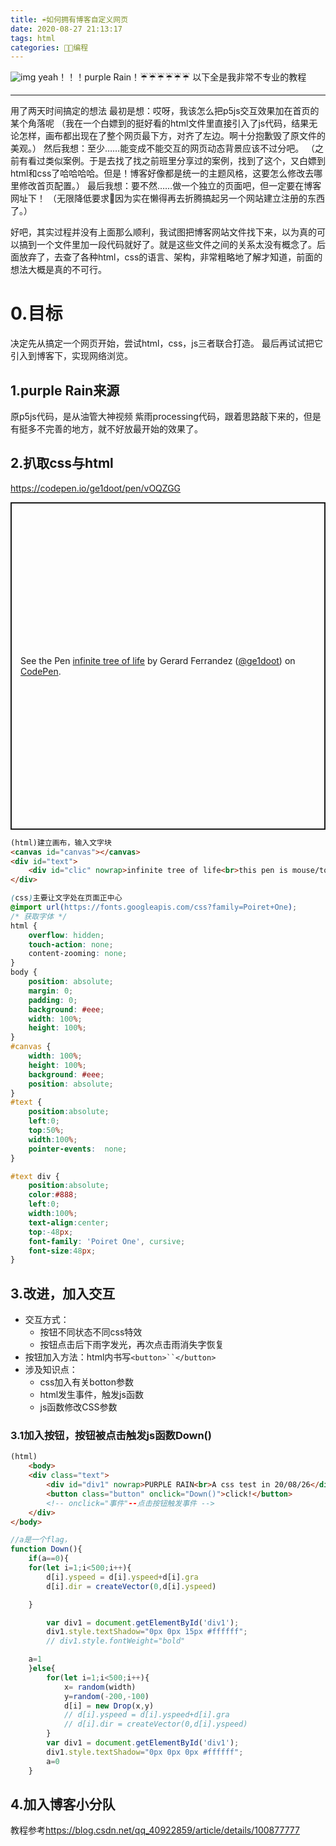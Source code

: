 ```yaml
---
title: ☔如何拥有博客自定义网页
date: 2020-08-27 21:13:17
tags: html
categories: 👩‍💻编程
---
```

![img](https://cdn.jsdelivr.net/gh/ZHEGExyy/front/purplerain.jpg)
yeah！！！purple Rain！☔☔☔☔☔☔
以下全是我非常不专业的教程
<!--more-->
---

用了两天时间搞定的想法
最初是想：哎呀，我该怎么把p5js交互效果加在首页的某个角落呢
（我在一个白嫖到的挺好看的html文件里直接引入了js代码，结果无论怎样，画布都出现在了整个网页最下方，对齐了左边。啊十分抱歉毁了原文件的美观。）
然后我想：至少……能变成不能交互的网页动态背景应该不过分吧。
（之前有看过类似案例。于是去找了找之前班里分享过的案例，找到了这个，又白嫖到html和css了哈哈哈哈。但是！博客好像都是统一的主题风格，这要怎么修改去哪里修改首页配置。）
最后我想：要不然……做一个独立的页面吧，但一定要在博客网址下！
（无限降低要求🤦因为实在懒得再去折腾搞起另一个网站建立注册的东西了。）

好吧，其实过程并没有上面那么顺利，我试图把博客网站文件找下来，以为真的可以搞到一个文件里加一段代码就好了。就是这些文件之间的关系太没有概念了。后面放弃了，去查了各种html，css的语言、架构，非常粗略地了解才知道，前面的想法大概是真的不可行。
# 0.目标
决定先从搞定一个网页开始，尝试html，css，js三者联合打造。
最后再试试把它引入到博客下，实现网络浏览。

## 1.purple Rain来源
原p5js代码，是从油管大神视频 紫雨processing代码，跟着思路敲下来的，但是有挺多不完善的地方，就不好放最开始的效果了。
## 2.扒取css与html
<https://codepen.io/ge1doot/pen/vOQZGG>

<p class="codepen" data-height="524" data-theme-id="light" data-default-tab="js,result" data-user="ge1doot" data-slug-hash="vOQZGG" style="height: 524px; box-sizing: border-box; display: flex; align-items: center; justify-content: center; border: 2px solid; margin: 1em 0; padding: 1em;" data-pen-title="infinite tree of life">
  <span>See the Pen <a href="https://codepen.io/ge1doot/pen/vOQZGG">
  infinite tree of life</a> by Gerard Ferrandez (<a href="https://codepen.io/ge1doot">@ge1doot</a>)
  on <a href="https://codepen.io">CodePen</a>.</span>
</p>
<script async src="https://static.codepen.io/assets/embed/ei.js"></script>

``` html
(html)建立画布，输入文字块
<canvas id="canvas"></canvas>
<div id="text">
	<div id="clic" nowrap>infinite tree of life<br>this pen is mouse/touch interactive!</div>
</div>
```
``` css
(css)主要让文字处在页面正中心
@import url(https://fonts.googleapis.com/css?family=Poiret+One);
/* 获取字体 */
html {
	overflow: hidden;
	touch-action: none;
	content-zooming: none;
}
body {
	position: absolute;
	margin: 0;
	padding: 0;
	background: #eee;
	width: 100%;
	height: 100%;
}
#canvas {
	width: 100%; 
	height: 100%;
	background: #eee;
	position: absolute;
}
#text {
	position:absolute;
	left:0;
	top:50%;
	width:100%;
	pointer-events:  none;
}

#text div {
	position:absolute;
	color:#888;
	left:0;
	width:100%;
	text-align:center;
	top:-48px;
	font-family: 'Poiret One', cursive;
	font-size:48px;
}
```


## 3.改进，加入交互
+ 交互方式：
    + 按钮不同状态不同css特效
    + 按钮点击后下雨字发光，再次点击雨消失字恢复
+ 按钮加入方法：html内书写`<button>``</button>`
+ 涉及知识点：
    + css加入有关botton参数
    + html发生事件，触发js函数
    + js函数修改CSS参数
### 3.1加入按钮，按钮被点击触发js函数Down()
```html
(html)
    <body>
    <div class="text">
        <div id="div1" nowrap>PURPLE RAIN<br>A css test in 20/08/26</div>
        <button class="button" onclick="Down()">click!</button>
        <!-- onclick="事件"--点击按钮触发事件 -->
    </div>
</body>
```
```js
//a是一个flag，
function Down(){
    if(a==0){
    for(let i=1;i<500;i++){
        d[i].yspeed = d[i].yspeed+d[i].gra
        d[i].dir = createVector(0,d[i].yspeed)

    }

        var div1 = document.getElementById('div1');
	    div1.style.textShadow="0px 0px 15px #ffffff";
        // div1.style.fontWeight="bold"

    a=1
    }else{
        for(let i=1;i<500;i++){
            x= random(width)
            y=random(-200,-100)
            d[i] = new Drop(x,y)
            // d[i].yspeed = d[i].yspeed+d[i].gra
            // d[i].dir = createVector(0,d[i].yspeed)
        }
        var div1 = document.getElementById('div1');
	    div1.style.textShadow="0px 0px 0px #ffffff";
        a=0
    }
 ```

## 4.加入博客小分队
教程参考<https://blog.csdn.net/qq_40922859/article/details/100877777>